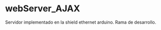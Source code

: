 webServer_AJAX
===========

Servidor implementado en la shield ethernet arduino.
Rama de desarrollo.

